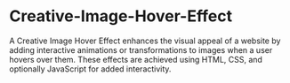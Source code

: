 # Creative-Image-Hover-Effect
A Creative Image Hover Effect enhances the visual appeal of a website by adding interactive animations or transformations to images when a user hovers over them. These effects are achieved using HTML, CSS, and optionally JavaScript for added interactivity.
